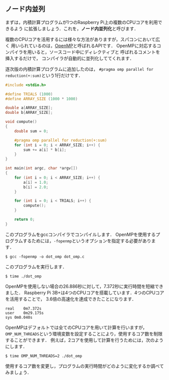 ## ノード内並列

まずは，内積計算プログラムが1つのRaspberry Pi上の複数のCPUコアを利用できるよう
に拡張しましょう．これを，**ノード内並列化**と呼びます．

複数のCPUコアを活用するには様々な方法がありますが，スパコンにおいて広く
用いられているのは，[OpenMP](http://openmp.org/)と呼ばれるAPIです．
OpenMPに対応するコンパイラを用いると，ソースコード中にディレクティブと
呼ばれるコメントを挿入するだけで， コンパイラが自動的に並列化しててくれます．

逐次版の内積計算プログラムに追加したのは，
`#pragma omp parallel for reduction(+:sum)`という1行だけです．

```c
#include <stdio.h>

#define TRIALS (1000)
#define ARRAY_SIZE (1000 * 1000)

double a[ARRAY_SIZE];
double b[ARRAY_SIZE];

void compute()
{
    double sum = 0;

    #pragma omp parallel for reduction(+:sum)
    for (int i = 0; i < ARRAY_SIZE; i++) {
        sum += a[i] * b[i];
    }
}

int main(int argc, char *argv[])
{
    for (int i = 0; i < ARRAY_SIZE; i++) {
        a[i] = 1.0;
        b[i] = 2.0;
    }

    for (int i = 0; i < TRIALS; i++) {
        compute();
    }

    return 0;
}
```

このプログラムをgccコンパイラでコンパイルします．
OpenMPを使用するプログラムするためには，`-fopenmp`というオプションを指定する必要があります．

```text
$ gcc -fopenmp -o dot_omp dot_omp.c
```

このプログラムを実行します．


```text
$ time ./dot_omp
```

OpenMPを使用しない場合の26.886秒に対して，7.372秒に実行時間を短縮できました．
Raspberry Pi 3B+は4つのCPUコアを搭載しています．4つのCPUコアを活用することで，
3.6倍の高速化を達成できたことになります．

```text
real	0m7.372s
user	0m29.175s
sys	0m0.040s
```

OpenMPはデフォルトでは全てのCPUコアを用いて計算を行いますが，
`OMP_NUM_THREADS`という環境変数を設定することにより，使用するコア数を制限することができます．
例えば，2コアを使用して計算を行うためには，次のようにします．

```text
$ time OMP_NUM_THREADS=2 ./dot_omp
```

使用するコア数を変更し，プログラムの実行時間がどのように変化するか調べてみましょう．
